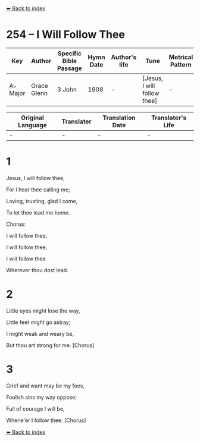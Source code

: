 [⬅️ Back to index](../README.md)

# 254 – I Will Follow Thee

Key | Author   | Specific Bible Passage     |Hymn Date |Author's life |Tune |Metrical Pattern   |Composer/Source
-- | --------- | ---------------------------|----------|--------------|-----|-------------------|-------------  
A♭ Major |Grace Glenn |3 John |1908 |- |[Jesus, I will follow thee] |- |J. H. Rosecrans

Original Language | Translater | Translation Date   | Translater's Life  
----------------- | --------- | --------------------|-------------     
\- |- |- |-




# 1

Jesus, I will follow thee,

For I hear thee calling me;

Loving, trusting, glad I come,

To let thee lead me home.



Chorus:

I will follow thee,

I will follow thee, 

I will follow thee

Wherever thou dost lead.



# 2

Little eyes might lose the way,

Little feet might go astray;

I might weak and weary be,

But thou art strong for me.  [Chorus]



# 3

Grief and want may be my foes,

Foolish sins my way oppose;

Full of courage I will be,

Whene'er I follow thee.  [Chorus]

[⬅️ Back to index](../README.md)
